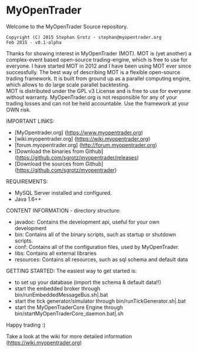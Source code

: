 # MyOpenTrader
Welcome to the MyOpenTrader Source repository. 


```
Copyright (C) 2015 Stephan Grotz - stephan@myopentrader.org
Feb 2015 - v0.1-alpha
```


Thanks for showing interest in MyOpenTrader (MOT). MOT is (yet another) a complex-event based open-source trading-engine, which is free to use for everyone. I have started MOT in 2012 and I have been using MOT ever since successfully. The best way of describing MOT is a flexible open-source trading framework. It is built from ground up as a parallel computing engine, which allows to do large scale parallel backtesting.  
MOT is distributed under the GPL v3 License and is free to use for everyone without warranty. MyOpenTrader.org is not responsible for any of your trading losses and can not be held accountable. Use the framework at your OWN risk.

 
 
IMPORTANT LINKS:
* [MyOpentrader.org] (https://www.myopentrader.org)
* [wiki.myopentrader.org] (https://wiki.myopentrader.org)
* [forum.myopentrader.org] (http://forum.myopentrader.org)
* [Download the binaries from Github] (https://github.com/sgrotz/myopentrader/releases)
* [Download the sources from Github] (https://github.com/sgrotz/myopentrader)


REQUIREMENTS:
* MySQL Server installed and configured.
* Java 1.6++

  
CONTENT INFORMATION - directory structure:
* javadoc:	Contains the development api, useful for your own development
* bin: 		Contains all of the binary scripts, such as startup or shutdown scripts. 
* conf: 	Contains all of the configuration files, used by MyOpenTrader.
* libs:		Contains all external libraries
* resources: 	Contains all resources, such as sql schema and default data


GETTING STARTED:
The easiest way to get started is:
* to set up your database (import the schema & default data!!)
* start the embedded broker through bin/runEmbeddedMessageBus.sh|.bat
* start the tick generator/simulator through bin/runTickGenerator.sh|.bat
* start the MyOpenTraderCore Engine through bin/startMyOpenTraderCore_daemon.bat|.sh

Happy trading :)

Take a look at the wiki for more detailed information (https://wiki.myopentrader.org)
